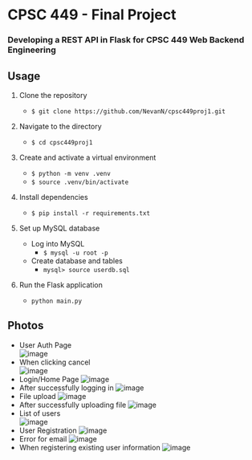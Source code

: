 # CPSC 449 - Final Project

### Developing a REST API in Flask for CPSC 449 Web Backend Engineering

## Usage

1. Clone the repository

   - `$ git clone https://github.com/NevanN/cpsc449proj1.git`

2. Navigate to the directory

   - `$ cd cpsc449proj1`

3. Create and activate a virtual environment

   - `$ python -m venv .venv`
   - `$ source .venv/bin/activate`

4. Install dependencies

   - `$ pip install -r requirements.txt`

5. Set up MySQL database

   - Log into MySQL
     - `$ mysql -u root -p`
   - Create database and tables
     - `mysql> source userdb.sql`

6. Run the Flask application

   - `python main.py`

## Photos
- User Auth Page                                                        
![image](https://github.com/NevanN/cpsc449-final/assets/46946283/c68b9496-9775-4e4c-b94a-b3a8e96cc139)
- When clicking cancel                                                     
![image](https://github.com/NevanN/cpsc449-final/assets/46946283/4a3674ca-21cd-42b5-b7c6-3c40c74e8999)
- Login/Home Page
![image](https://github.com/NevanN/cpsc449proj1/assets/46946283/2f5ed5c2-4aa9-47ff-8818-7384c90553e9)
- After successfully logging in
![image](https://github.com/NevanN/cpsc449-final/assets/46946283/0de2e098-bf2c-4ac8-bdd0-bda4df520904)
- File upload
![image](https://github.com/NevanN/cpsc449-final/assets/46946283/98b9986b-7b38-40b3-860d-998e18633440)
- After successfully uploading file
![image](https://github.com/NevanN/cpsc449-final/assets/46946283/11a511db-9663-44ad-9e55-4fe971044e5f)
- List of users                        
![image](https://github.com/NevanN/cpsc449proj1/assets/46946283/4f664b8b-4e32-4d9b-99f5-7b23835f82c1)
- User Registration
![image](https://github.com/NevanN/cpsc449proj1/assets/46946283/f91f3a3d-a4ce-46c0-94ef-07f6a539ec77)
- Error for email
![image](https://github.com/NevanN/cpsc449proj1/assets/46946283/3679654c-daf9-4318-b2dc-8f649afd0e7c)
- When registering existing user information
![image](https://github.com/NevanN/cpsc449proj1/assets/46946283/5563ee28-cdf5-474a-817f-06d37d79f0b7)









